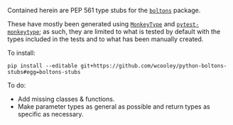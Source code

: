 Contained herein are PEP 561 type stubs for the
[`boltons`](https://pypi.org/project/boltons/) package.

These have mostly been generated using
[`MonkeyType`](https://pypi.org/project/MonkeyType/) and
[`pytest-monkeytype`](https://pypi.org/project/pytest-monkeytype/); as such,
they are limited to what is tested by default with the types included in the
tests and to what has been manually created.

To install:
```
pip install --editable git+https://github.com/wcooley/python-boltons-stubs#egg=boltons-stubs
```

To do:
* Add missing classes & functions.
* Make parameter types as general as possible and return types as specific
as necessary.
